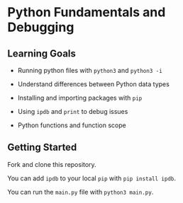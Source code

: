 # Python Fundamentals and Debugging

## Learning Goals

- Running python files with `python3` and `python3 -i`

- Understand differences between Python data types

- Installing and importing packages with `pip`

- Using `ipdb` and `print` to debug issues

- Python functions and function scope

## Getting Started

Fork and clone this repository.

You can add `ipdb` to your local `pip` with `pip install ipdb`.

You can run the `main.py` file with `python3 main.py`.